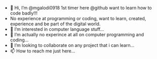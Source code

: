 - 👋 Hi, I’m @mgalodi0918 1st timer here @github want to learn how to code badly!!!
- No experience at programming or coding, want to learn, created, experience and be part of the digital world.
- 👀 I’m interested in computer language stuff...
- 🌱 I’m actually no experince at all on computer programming and coding...
- 💞️ I’m looking to collaborate on any project that i can learn...
- 📫 How to reach me just here...

<!---
mgalodi0918/mgalodi0918 is a ✨ special ✨ repository because its `README.md` (this file) appears on your GitHub profile.
You can click the Preview link to take a look at your changes.
--->
